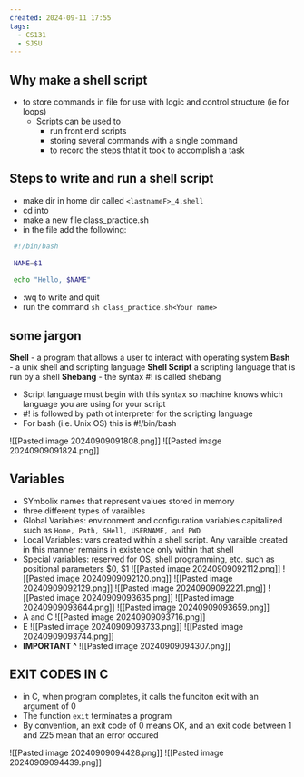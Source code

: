 ```yaml
---
created: 2024-09-11 17:55
tags:
  - CS131
  - SJSU
---
```

## Why make a shell script
- to store commands in file for use with logic and control structure (ie for loops)
	- Scripts can be used to
		- run front end scripts
		- storing several commands with a single command
		- to record the steps thtat it took to accomplish a task

## Steps to write and run a shell script
-  make dir in home dir called `<lastnameF>_4.shell`
- cd into
- make a new file class_practice.sh
- in the file add the following:
```bash
 #!/bin/bash
 
 NAME=$1
 
 echo "Hello, $NAME"
 ```
 - :wq to write and quit
 - run the command `sh class_practice.sh<Your name>`

## some jargon
**Shell** - a program that allows a user to interact with operating system
**Bash** - a unix shell and scripting language
**Shell Script** a scripting language that is run by a shell
**Shebang** - the syntax #! is called shebang
- Script language must begin with this syntax so machine knows which language you are using for your script
- #! is followed by path ot interpreter for the scripting language
- For bash (i.e. Unix OS) this is #!/bin/bash

![[Pasted image 20240909091808.png]]
![[Pasted image 20240909091824.png]]

## Variables 
- SYmbolix names that represent values stored in memory
- three different types of varaibles
- Global Variables: environment and configuration variables capitalized such as `Home, Path, SHell, USERNAME, and PWD`
- Local Variables: vars created within a shell script. Any varaible created in this manner remains in existence only within that shell
- Special variables: reserved for OS, shell programming, etc. such as positional parameters $0, $1
![[Pasted image 20240909092112.png]]
![[Pasted image 20240909092120.png]]
![[Pasted image 20240909092129.png]]
![[Pasted image 20240909092221.png]]
![[Pasted image 20240909093635.png]]
![[Pasted image 20240909093644.png]]
![[Pasted image 20240909093659.png]]
- A and C
![[Pasted image 20240909093716.png]]
- E 
![[Pasted image 20240909093733.png]]
![[Pasted image 20240909093744.png]]
- **IMPORTANT ^** 
![[Pasted image 20240909094307.png]]
## EXIT CODES IN C
- in C, when program completes, it calls the funciton exit with an argument of 0
- The function `exit` terminates  a program
- By convention, an exit code of 0 means OK, and an exit code between 1 and 225 mean that an error occured

![[Pasted image 20240909094428.png]]
![[Pasted image 20240909094439.png]]



